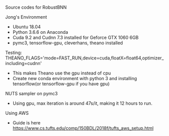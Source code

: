 Source codes for RobustBNN

Jong's Environment
- Ubuntu 18.04
- Python 3.6.6 on Anaconda
- Cuda 9.2 and Cudnn 7.3 installed for Geforce GTX 1060 6GB
- pymc3, tensorflow-gpu, cleverhans, theano installed

Testing:
THEANO_FLAGS='mode=FAST_RUN,device=cuda,floatX=float64,optimizer_including=cudnn'
- This makes Theano use the gpu instead of cpu
- Create new conda environment with python 3 and installing tensorflow(or tensorflow-gpu if you have gpu)

NUTS sampler on pymc3
- Using gpu, max iteration is around 47s/it, making it 12 hours to run.

Using AWS
- Guide is here https://www.cs.tufts.edu/comp/150BDL/2018f/tufts_aws_setup.html